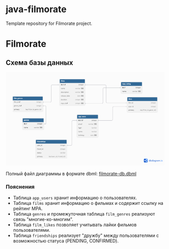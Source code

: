 # java-filmorate
Template repository for Filmorate project.

# Filmorate

## Схема базы данных
![Схема БД](docs/schema.png)

Полный файл диаграммы в формате dbml: [filmorate-db.dbml](docs/filmorate-db.dbml)

### Пояснения
- Таблица `app_users` хранит информацию о пользователях.
- Таблица `films` хранит информацию о фильмах и содержит ссылку на рейтинг MPA.
- Таблица `genres` и промежуточная таблица `film_genres` реализуют связь "многие-ко-многим".
- Таблица `film_likes` позволяет учитывать лайки фильмов пользователями.
- Таблица `friendships` реализует "дружбу" между пользователями с возможностью статуса (PENDING, CONFIRMED).

